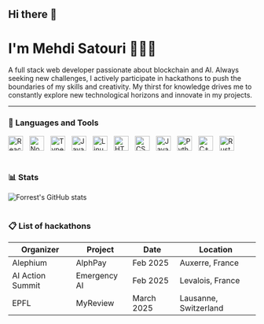 ## Hi there 👋

#  I'm Mehdi Satouri 👨🏽‍🎓

<!--**`Digital Craftsman (Developer/Filmmaker/Creator)`**-->

A full stack web developer passionate about blockchain and AI. Always seeking new challenges, I actively participate in hackathons to push the boundaries of my skills and creativity. My thirst for knowledge drives me to constantly explore new technological horizons and innovate in my projects. 

---

### 🧰 Languages and Tools

<img align="left" alt="React" width="30px" style="padding-right:10px;" src="https://cdn.jsdelivr.net/gh/devicons/devicon/icons/react/react-original.svg" />
<img align="left" alt="NodeJS" width="30px" style="padding-right:10px;" src="https://cdn.jsdelivr.net/gh/devicons/devicon/icons/nodejs/nodejs-original.svg" />
<img align="left" alt="TypeScript" width="30px" style="padding-right:10px;" src="https://cdn.jsdelivr.net/gh/devicons/devicon/icons/typescript/typescript-plain.svg" />
<img align="left" alt="Java" width="30px" style="padding-right:10px;" src="https://cdn.jsdelivr.net/gh/devicons/devicon/icons/java/java-original.svg"/>
<img align="left" alt="Linux" width="30px" style="padding-right:10px;" src="https://cdn.jsdelivr.net/gh/devicons/devicon/icons/linux/linux-original.svg" />
<img align="left" alt="HTML" width="30px" style="padding-right:10px;" src="https://cdn.jsdelivr.net/gh/devicons/devicon/icons/html5/html5-plain.svg" />
<img align="left" alt="CSS" width="30px" style="padding-right:10px;" src="https://cdn.jsdelivr.net/gh/devicons/devicon/icons/css3/css3-plain.svg" />
<img align="left" alt="JavaScript" width="30px" style="padding-right:10px;" src="https://cdn.jsdelivr.net/gh/devicons/devicon/icons/javascript/javascript-plain.svg" />
<img align="left" alt="Python" width="30px" style="padding-right:10px;" src="https://cdn.jsdelivr.net/gh/devicons/devicon/icons/python/python-plain.svg" />
<img align="left" alt="C++" width="30px" style="padding-right:10px;" src="https://cdn.jsdelivr.net/gh/devicons/devicon/icons/cplusplus/cplusplus-line.svg" /> 
<img align="left" alt="Rust" width="30px" style="padding-right:10px;" src="https://rustacean.net/assets/cuddlyferris.svg" />
<br>

<br/>

#

### 📊 Stats

![Forrest's GitHub stats](https://github-readme-stats.vercel.app/api?username=ks-mehdi&show_icons=true&theme=gruvbox)

#
<!-- ![GitHub Streak](https://streak-stats.demolab.com?user=ks-mehdi&theme=gruvbox&border_radius=4.5) -->
### 📋 List of hackathons

| Organizer     | Project       | Date          | Location      |
| ------------- | ------------- | ------------- | ------------- |
| Alephium      | AlphPay       | Feb 2025      |Auxerre, France |
| AI Action Summit  | Emergency AI  | Feb 2025  | Levalois, France |
| EPFL  | MyReview  | March 2025  | Lausanne,  Switzerland      |
<!--
**KS-Mehdi/KS-Mehdi** is a ✨ _special_ ✨ repository because its `README.md` (this file) appears on your GitHub profile.

Here are some ideas to get you started:

- 🔭 I’m currently working on ...
- 🌱 I’m currently learning ...
- 👯 I’m looking to collaborate on ...
- 🤔 I’m looking for help with ...
- 💬 Ask me about ...
- 📫 How to reach me: ...
- 😄 Pronouns: ...
- ⚡ Fun fact: ...
-->
